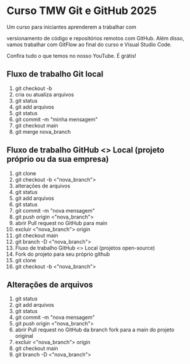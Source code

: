 # Curso TMW Git e GitHub 2025

Um curso para iniciantes aprenderem 
a trabalhar com 

versionamento de código e repositórios remotos com GitHub.
Além disso, vamos trabalhar com GitFlow
ao final do curso e Visual Studio Code.

Confira tudo o que temos no 
nosso YouTube. É grátis!

## Fluxo de trabalho Git local

1. git checkout -b
2. cria ou atualiza arquivos
3. git status
4. git add arquivos
5. git status
6. git commit -m "minha mensagem"
7. git checkout main
8. git merge nova_branch


## Fluxo de trabalho GitHub <> Local (projeto próprio ou da sua empresa)

1. git clone
2. git checkout -b <"nova_branch">
3. alterações de arquivos
4. git status
5. git add arquivos
6. git status
7. git commit -m "nova mensagem"
8. git push origin <"nova_branch">
9. abrir Pull request no GitHub para main
10. excluir <"nova_branch"> origin
11. git checkout main
12. git branch -D <"nova_branch">
13. Fluxo de trabalho GitHub <> Local (projetos open-source)
14. Fork do projeto para seu próprio github
15. git clone
16. git checkout -b <"nova_branch">

## Alterações de arquivos

1. git status
2. git add arquivos
3. git status
4. git commit -m "nova mensagem"
5. git push origin <"nova_branch">
6. abrir Pull request no GitHub da branch fork para a main do projeto original
7. excluir <"nova_branch"> origin
8. git checkout main
9. git branch -D <"nova_branch">
